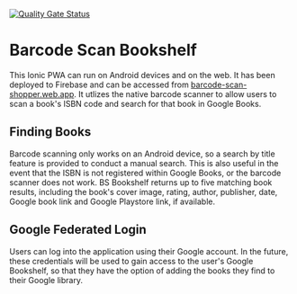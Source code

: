 [![Quality Gate Status](https://sonarcloud.io/api/project_badges/measure?project=s-sandra_bs-bookshelf&metric=alert_status)](https://sonarcloud.io/dashboard?id=s-sandra_bs-bookshelf)
# Barcode Scan Bookshelf
This Ionic PWA can run on Android devices and on the web. It has been deployed to Firebase
and can be accessed from [barcode-scan-shopper.web.app](https://barcode-scan-shopper.firebaseapp.com).
It utlizes the native barcode scanner to allow users to scan a book's ISBN code and search 
for that book in Google Books. 

## Finding Books
Barcode scanning only works on an Android device, so a search by title feature is provided to conduct 
a manual search. This is also useful in the event that the ISBN is not registered within Google Books, 
or the barcode scanner does not work. BS Bookshelf returns up to five matching book results, including
the book's cover image, rating, author, publisher, date, Google book link and Google Playstore link,
if available.

## Google Federated Login
Users can log into the application using their Google account. In the future, these credentials will
be used to gain access to the user's Google Bookshelf, so that they have the option of adding
the books they find to their Google library.
